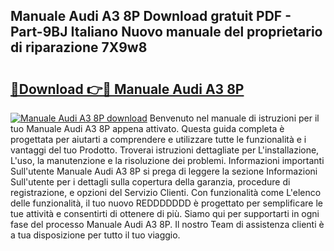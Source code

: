 ## Manuale Audi A3 8P Download gratuit PDF - Part-9BJ Italiano Nuovo manuale del proprietario di riparazione 7X9w8

# <h2><a href="http://dfbb6z.blite.top/?on=Manuale+Audi+A3+8P">🔗Download 👉🔴 Manuale Audi A3 8P</a></h2>

[![Manuale Audi A3 8P download](https://i.imgur.com/lujVjoI.png)](http://dfbb6z.blite.top/?on=Manuale+Audi+A3+8P)
Benvenuto nel manuale di istruzioni per il tuo Manuale Audi A3 8P appena attivato. Questa guida completa è progettata per aiutarti a comprendere e utilizzare tutte le funzionalità e i vantaggi del tuo Prodotto. Troverai istruzioni dettagliate per L'installazione, L'uso, la manutenzione e la risoluzione dei problemi. Informazioni importanti Sull'utente Manuale Audi A3 8P si prega di leggere la sezione Informazioni Sull'utente per i dettagli sulla copertura della garanzia, procedure di registrazione, e opzioni del Servizio Clienti. Con funzionalità come L'elenco delle funzionalità, il tuo nuovo REDDDDDDD è progettato per semplificare le tue attività e consentirti di ottenere di più. Siamo qui per supportarti in ogni fase del processo Manuale Audi A3 8P. Il nostro Team di assistenza clienti è a tua disposizione per tutto il tuo viaggio.
